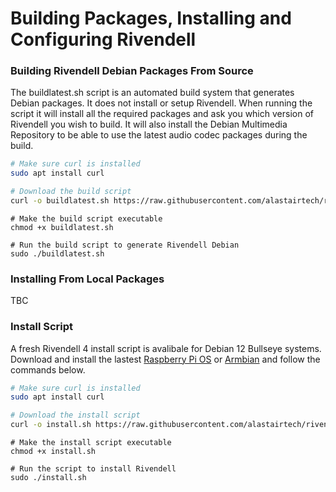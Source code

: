 # Building Packages, Installing and Configuring Rivendell

### Building Rivendell Debian Packages From Source
The buildlatest.sh script is an automated build system that generates Debian packages. It does not install or setup Rivendell. When running the script it will install all the required packages and ask you which version of Rivendell you wish to build. It will also install the Debian Multimedia Repository to be able to use the latest audio codec packages during the build.

```bash
# Make sure curl is installed
sudo apt install curl
```
```bash
# Download the build script
curl -o buildlatest.sh https://raw.githubusercontent.com/alastairtech/rivendell-arm/refs/heads/main/buildlatest.sh
```
```
# Make the build script executable
chmod +x buildlatest.sh
```
```
# Run the build script to generate Rivendell Debian 
sudo ./buildlatest.sh
```
### Installing From Local Packages
TBC

### Install Script
A fresh Rivendell 4 install script is avalibale for Debian 12 Bullseye systems. Download and install the lastest [Raspberry Pi OS](https://www.raspberrypi.com/software/) or [Armbian](https://www.armbian.com/download/?device_support=Standard%20support) and follow the commands below.

```bash
# Make sure curl is installed
sudo apt install curl
```
```bash
# Download the install script
curl -o install.sh https://raw.githubusercontent.com/alastairtech/rivendell-arm/refs/heads/main/install.sh
```
```
# Make the install script executable
chmod +x install.sh
```
```
# Run the script to install Rivendell
sudo ./install.sh
```
